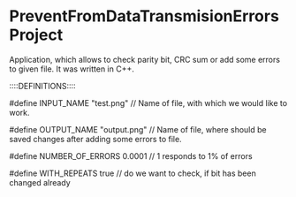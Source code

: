 # PreventFromDataTransmisionErrorsProject

Application, which allows to check parity bit, CRC sum or add some errors to given file. It was written in C++.

::::DEFINITIONS::::

#define INPUT_NAME "test.png" // Name of file, with which we would like to work.

#define OUTPUT_NAME "output.png" // Name of file, where should be saved changes after adding some errors to file.

#define NUMBER_OF_ERRORS 0.0001 //  1 responds to 1% of errors

#define WITH_REPEATS true // do we want to check, if bit has been changed already

